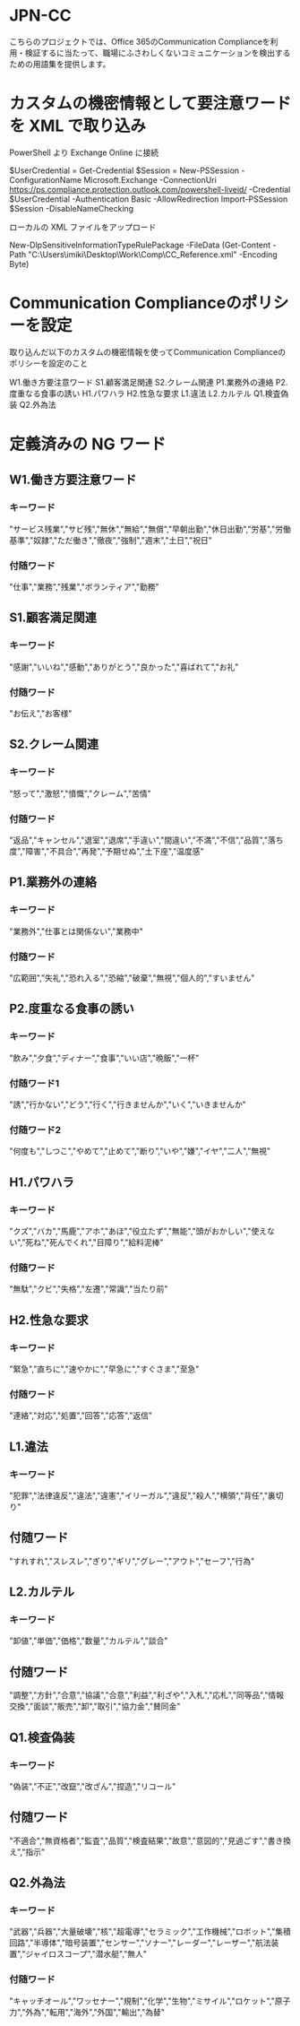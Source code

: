 # JPN-CC
こちらのプロジェクトでは、Office 365のCommunication Complianceを利用・検証するに当たって、職場にふさわしくないコミュニケーションを検出するための用語集を提供します。

# カスタムの機密情報として要注意ワードを XML で取り込み
PowerShell より Exchange Online に接続

$UserCredential = Get-Credential
$Session = New-PSSession -ConfigurationName Microsoft.Exchange -ConnectionUri https://ps.compliance.protection.outlook.com/powershell-liveid/ -Credential $UserCredential -Authentication Basic -AllowRedirection
Import-PSSession $Session -DisableNameChecking

ローカルの XML ファイルをアップロード

New-DlpSensitiveInformationTypeRulePackage -FileData (Get-Content -Path "C:\Users\imiki\Desktop\Work\Comp\CC_Reference.xml" -Encoding Byte)

# Communication Complianceのポリシーを設定
取り込んだ以下のカスタムの機密情報を使ってCommunication Complianceのポリシーを設定のこと

W1.働き方要注意ワード
S1.顧客満足関連
S2.クレーム関連
P1.業務外の連絡
P2.度重なる食事の誘い
H1.パワハラ
H2.性急な要求
L1.違法
L2.カルテル
Q1.検査偽装
Q2.外為法

# 定義済みの NG ワード
## W1.働き方要注意ワード
### キーワード
"サービス残業","サビ残","無休","無給","無償","早朝出勤","休日出勤","労基","労働基準","奴隷","ただ働き","徹夜","強制","週末","土日","祝日"  
### 付随ワード  
"仕事","業務","残業","ボランティア","勤務"  

## S1.顧客満足関連
### キーワード
"感謝","いいね","感動","ありがとう","良かった","喜ばれて","お礼"  
### 付随ワード  
"お伝え","お客様"  

## S2.クレーム関連
### キーワード
"怒って","激怒","憤慨","クレーム","苦情"  
### 付随ワード  
"返品","キャンセル","退室","退席","手違い","間違い","不満","不信","品質","落ち度","障害","不具合","再発","予期せぬ","土下座","温度感"

## P1.業務外の連絡
### キーワード
"業務外","仕事とは関係ない","業務中"  
### 付随ワード  
"広範囲","失礼","恐れ入る","恐縮","破棄","無視","個人的","すいません"  

## P2.度重なる食事の誘い
### キーワード
"飲み","夕食","ディナー","食事","いい店","晩飯","一杯"  
### 付随ワード1  
"誘","行かない","どう","行く","行きませんか","いく","いきませんか"  
### 付随ワード2  
"何度も","しつこ","やめて","止めて","断り”,"いや","嫌","イヤ","二人","無視"  

## H1.パワハラ
### キーワード
"クズ","バカ","馬鹿","アホ”,"あほ","役立たず","無能","頭がおかしい","使えない","死ね","死んでくれ","目障り","給料泥棒"  
### 付随ワード  
"無駄","クビ","失格","左遷","常識","当たり前"  

## H2.性急な要求
### キーワード
"緊急","直ちに","速やかに","早急に","すぐさま","至急"  
### 付随ワード  
"連絡","対応","処置","回答","応答","返信"  

## L1.違法
### キーワード
"犯罪","法律違反","違法","違憲","イリーガル","違反","殺人","横領","背任","裏切り"  
## 付随ワード  
"すれすれ","スレスレ","ぎり","ギリ","グレー","アウト","セーフ","行為"  

## L2.カルテル
### キーワード
"卸値","単価","価格","数量","カルテル","談合"  
## 付随ワード  
"調整","方針","合意","協議","合意","利益","利ざや","入札","応札","同等品","情報交換","面談","販売","卸","取引","協力金","賛同金"  

## Q1.検査偽装
### キーワード
"偽装","不正","改竄","改ざん","捏造","リコール"  
## 付随ワード  
"不適合","無資格者","監査","品質","検査結果","故意","意図的","見過ごす","書き換え","指示"  

## Q2.外為法
### キーワード
"武器","兵器","大量破壊","核","超電導","セラミック","工作機械","ロボット","集積回路","半導体","暗号装置","センサー","ソナー","レーダー","レーザー","航法装置","ジャイロスコープ","潜水艇","無人"  
### 付随ワード  
"キャッチオール","ワッセナー","規制","化学","生物","ミサイル","ロケット","原子力","外為","転用","海外","外国","輸出","為替"  
